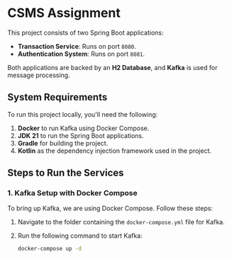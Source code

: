 # CSMS Assignment

This project consists of two Spring Boot applications:

- **Transaction Service**: Runs on port `8080`.
- **Authentication System**: Runs on port `8081`.

Both applications are backed by an **H2 Database**, and **Kafka** is used for message processing.

## System Requirements

To run this project locally, you'll need the following:

1. **Docker** to run Kafka using Docker Compose.
2. **JDK 21** to run the Spring Boot applications.
3. **Gradle** for building the project.
4. **Kotlin** as the dependency injection framework used in the project.

## Steps to Run the Services

### 1. Kafka Setup with Docker Compose

To bring up Kafka, we are using Docker Compose. Follow these steps:

1. Navigate to the folder containing the `docker-compose.yml` file for Kafka.
2. Run the following command to start Kafka:

   ```bash
   docker-compose up -d
